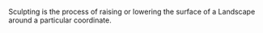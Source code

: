 Sculpting is the process of raising or lowering the surface of a Landscape around a particular coordinate.
